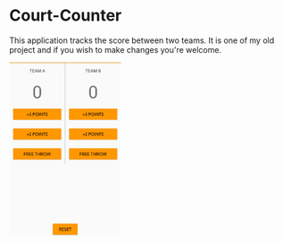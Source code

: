 # Court-Counter
  This application tracks the score between two teams. It is one of my old project and if you wish to make changes you're welcome.
  
<img align="middle" src="app/Court%20counter.png" width=200>


